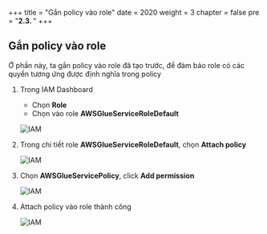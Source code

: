 +++
title = "Gắn policy vào role"
date = 2020
weight = 3
chapter = false
pre = "<b>2.3. </b>"
+++

## Gắn policy vào role

Ở phần này, ta gắn policy vào role đã tạo trước, để đảm bảo role có các quyền tương ứng được định nghĩa trong policy

1. Trong IAM Dashboard

   - Chọn **Role**
   - Chọn vào role **AWSGlueServiceRoleDefault**

   ![IAM](/images/1/1.3/choose_role_ud.png?width=90pc)

2. Trong chi tiết role **AWSGlueServiceRoleDefault**, chọn **Attach policy**

   ![IAM](/images/1/1.3/click_attach_ud.png?width=90pc)

3. Chọn **AWSGlueServicePolicy**, click **Add permission**

   ![IAM](/images/1/1.3/add_permisstion_policy_ud.png?width=90pc)

4. Attach policy vào role thành công

   ![IAM](/images/1/1.3/attach_success_ud.png?width=90pc)
